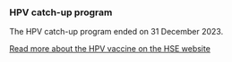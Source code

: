 ###  **HPV catch-up program**

The HPV catch-up program ended on 31 December 2023.

[ Read more about the HPV vaccine on the HSE website
](https://www.hse.ie/eng/health/immunisation/pubinfo/schoolprog/hpv/about/about.html)

